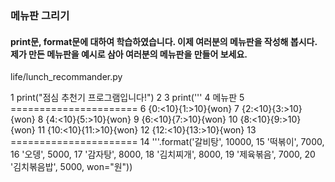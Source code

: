 
### 메뉴판 그리기
#### print문, format문에 대하여 학습하였습니다. 이제 여러분의 메뉴판을 작성해 봅시다. 제가 만든 메뉴판을 예시로 삼아 여러분의 메뉴판을 만들어 보세요.

life/lunch_recommander.py

1 print("점심 추천기 프로그램입니다!")
2
3 print('''
4 메뉴판
5 ======================
6 {0:<10}{1:>10}{won}
7 {2:<10}{3:>10}{won}
8 {4:<10}{5:>10}{won}
9 {6:<10}{7:>10}{won}
10 {8:<10}{9:>10}{won}
11 {10:<10}{11:>10}{won}
12 {12:<10}{13:>10}{won}
13 ======================
14 '''.format('갈비탕', 10000,
15 '떡볶이', 7000,
16 '오뎅', 5000,
17 '감자탕', 8000,
18 '김치찌개', 8000,
19 '제육볶음', 7000,
20 '김치볶음밥', 5000, won="원"))
